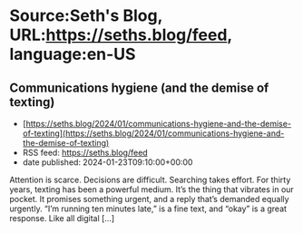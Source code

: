 # Source:Seth's Blog, URL:https://seths.blog/feed, language:en-US

## Communications hygiene (and the demise of texting)
 - [https://seths.blog/2024/01/communications-hygiene-and-the-demise-of-texting](https://seths.blog/2024/01/communications-hygiene-and-the-demise-of-texting)
 - RSS feed: https://seths.blog/feed
 - date published: 2024-01-23T09:10:00+00:00

Attention is scarce. Decisions are difficult. Searching takes effort. For thirty years, texting has been a powerful medium. It&#8217;s the thing that vibrates in our pocket. It promises something urgent, and a reply that&#8217;s demanded equally urgently. &#8220;I&#8217;m running ten minutes late,&#8221; is a fine text, and &#8220;okay&#8221; is a great response. Like all digital [&#8230;]

